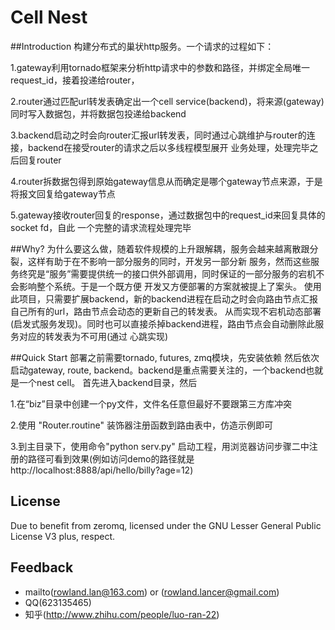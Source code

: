 ﻿Cell Nest
===
##Introduction
构建分布式的巢状http服务。一个请求的过程如下：

1.gateway利用tornado框架来分析http请求中的参数和路径，并绑定全局唯一request_id，接着投递给router，

2.router通过匹配url转发表确定出一个cell service(backend)，将来源(gateway)同时写入数据包，并将数据包投递给backend

3.backend启动之时会向router汇报url转发表，同时通过心跳维护与router的连接，backend在接受router的请求之后以多线程模型展开
业务处理，处理完毕之后回复router

4.router拆数据包得到原始gateway信息从而确定是哪个gateway节点来源，于是将报文回复给gateway节点

5.gateway接收router回复的response，通过数据包中的request_id来回复具体的socket fd，自此 一个完整的请求流程处理完毕

##Why?
为什么要这么做，随着软件规模的上升跟解耦，服务会越来越离散跟分裂，这样有助于在不影响一部分服务的同时，开发另一部分新
服务，然而这些服务终究是“服务”需要提供统一的接口供外部调用，同时保证的一部分服务的宕机不会影响整个系统。于是一个既方便
开发又方便部署的方案就被提上了案头。
使用此项目，只需要扩展backend，新的backend进程在启动之时会向路由节点汇报自己所有的url，路由节点会动态的更新自己的转发表。
从而实现不宕机动态部署(启发式服务发现)。同时也可以直接杀掉backend进程，路由节点会自动删除此服务对应的转发表为不可用(通过
心跳实现)

##Quick Start
部署之前需要tornado, futures, zmq模块，先安装依赖
然后依次启动gateway, route, backend。backend是重点需要关注的，一个backend也就是一个nest cell。
首先进入backend目录，然后

1.在“biz”目录中创建一个py文件，文件名任意但最好不要跟第三方库冲突

2.使用 "Router.routine" 装饰器注册函数到路由表中，仿造示例即可

3.到主目录下，使用命令"python serv.py" 启动工程，用浏览器访问步骤二中注册的路径可看到效果(例如访问demo的路径就是http://localhost:8888/api/hello/billy?age=12)


## License
Due to benefit from zeromq, licensed under the GNU Lesser
General Public License V3 plus, respect.

## Feedback
* mailto(rowland.lan@163.com) or (rowland.lancer@gmail.com)
* QQ(623135465)
* 知乎(http://www.zhihu.com/people/luo-ran-22)
